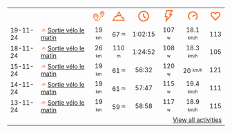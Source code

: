 <table>
    <tr>
        <th></th>
        <th></th>
        <th align="center"><img src="https://raw.githubusercontent.com/robiningelbrecht/strava-activities/master/public/distance.svg" width="30" alt="distance" title="distance"/></th>
        <th align="center"><img src="https://raw.githubusercontent.com/robiningelbrecht/strava-activities/master/public/elevation.svg" width="30" alt="elevation" title="elevation"/></th>
        <th align="center"><img src="https://raw.githubusercontent.com/robiningelbrecht/strava-activities/master/public/time.svg" width="30" alt="time" title="time"/></th>
        <th align="center"><img src="https://raw.githubusercontent.com/robiningelbrecht/strava-activities/master/public/average-watt.svg" width="30" alt="average watts" title="average watts"/></th>
        <th align="center"><img src="https://raw.githubusercontent.com/robiningelbrecht/strava-activities/master/public/average-speed.svg" width="30" alt="average speed" title="average speed"/></th>
        <th align="center"><img src="https://raw.githubusercontent.com/robiningelbrecht/strava-activities/master/public/heart-rate.svg" width="30" alt="average heart rate" title="average heart rate"/></th>
    </tr>
            <tr>
            <td>19-11-24</td>
            <td>
                <img src="https://raw.githubusercontent.com/robiningelbrecht/strava-activities/master/public/activity-ride.svg" width="12" alt="Sortie vélo le matin" title="Sortie vélo le matin"/>
<a href="https://www.strava.com/activities/12938324883" title="Kcal: 501 | Gear: None ">Sortie vélo le matin</a>
            </td>
            <td align="center">19 <sup><sub>km</sub></sup></td>
            <td align="center">67 <sup><sub>m</sub></sup></td>
            <td align="center">1:02:15</td>
            <td align="center">107 <sup><sub>w</sub></sup></td>
            <td align="center">18.1 <sup><sub>km/h</sub></sup></td>
            <td align="center">113</td>
        </tr>
            <tr>
            <td>18-11-24</td>
            <td>
                <img src="https://raw.githubusercontent.com/robiningelbrecht/strava-activities/master/public/activity-ride.svg" width="12" alt="Sortie vélo le matin" title="Sortie vélo le matin"/>
<a href="https://www.strava.com/activities/12930911712" title="Kcal: 603 | Gear: None ">Sortie vélo le matin</a>
            </td>
            <td align="center">26 <sup><sub>km</sub></sup></td>
            <td align="center">110 <sup><sub>m</sub></sup></td>
            <td align="center">1:24:52</td>
            <td align="center">108 <sup><sub>w</sub></sup></td>
            <td align="center">18.3 <sup><sub>km/h</sub></sup></td>
            <td align="center">105</td>
        </tr>
            <tr>
            <td>15-11-24</td>
            <td>
                <img src="https://raw.githubusercontent.com/robiningelbrecht/strava-activities/master/public/activity-ride.svg" width="12" alt="Sortie vélo le matin" title="Sortie vélo le matin"/>
<a href="https://www.strava.com/activities/12907714186" title="Kcal: 551 | Gear: None ">Sortie vélo le matin</a>
            </td>
            <td align="center">19 <sup><sub>km</sub></sup></td>
            <td align="center">61 <sup><sub>m</sub></sup></td>
            <td align="center">56:32</td>
            <td align="center">120 <sup><sub>w</sub></sup></td>
            <td align="center">20 <sup><sub>km/h</sub></sup></td>
            <td align="center">121</td>
        </tr>
            <tr>
            <td>14-11-24</td>
            <td>
                <img src="https://raw.githubusercontent.com/robiningelbrecht/strava-activities/master/public/activity-ride.svg" width="12" alt="Sortie vélo le matin" title="Sortie vélo le matin"/>
<a href="https://www.strava.com/activities/12900855843" title="Kcal: 461 | Gear: None ">Sortie vélo le matin</a>
            </td>
            <td align="center">19 <sup><sub>km</sub></sup></td>
            <td align="center">61 <sup><sub>m</sub></sup></td>
            <td align="center">57:47</td>
            <td align="center">115 <sup><sub>w</sub></sup></td>
            <td align="center">19.4 <sup><sub>km/h</sub></sup></td>
            <td align="center">111</td>
        </tr>
            <tr>
            <td>13-11-24</td>
            <td>
                <img src="https://raw.githubusercontent.com/robiningelbrecht/strava-activities/master/public/activity-ride.svg" width="12" alt="Sortie vélo le matin" title="Sortie vélo le matin"/>
<a href="https://www.strava.com/activities/12893494485" title="Kcal: 506 | Gear: None ">Sortie vélo le matin</a>
            </td>
            <td align="center">19 <sup><sub>km</sub></sup></td>
            <td align="center">59 <sup><sub>m</sub></sup></td>
            <td align="center">58:58</td>
            <td align="center">117 <sup><sub>w</sub></sup></td>
            <td align="center">18.9 <sup><sub>km/h</sub></sup></td>
            <td align="center">115</td>
        </tr>
                <tr>
            <td colspan="8" align="right"><a href="https://github.com/robiningelbrecht/strava-activities#activities">View all activities</a></td>
        </tr>
    </table>
